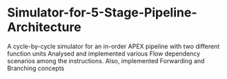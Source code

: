 # Simulator-for-5-Stage-Pipeline-Architecture
A cycle-by-cycle simulator for an in-order APEX pipeline with two different function units
Analysed and implemented various Flow dependency scenarios among the instructions. Also, implemented
Forwarding and Branching concepts
